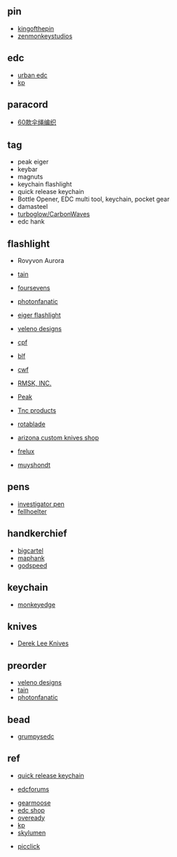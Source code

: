 
## pin

+ [kingofthepin](https://kingofthepin.com/)
+ [zenmonkeystudios](https://www.zenmonkeystudios.com/collections/all)

## edc
+ [urban edc](https://urbanedcsupply.com/collections/all-available)
+ [kp](https://segmentfault.com/a/1190000015140923)


## paracord
+ [60款伞绳编织](http://www.360doc.com/content/16/1229/01/16156855_618553052.shtml)


## tag

+ peak eiger
+ keybar
+ magnuts
+ keychain flashlight
+ quick release keychain
+ Bottle Opener, EDC multi tool, keychain, pocket gear 
+ damasteel
+ [turboglow/CarbonWaves](https://carbonwaves.nl/product-category/turboglow/)
+ edc hank

## flashlight

+ Rovyvon Aurora 
+ [tain](https://www.arizonacustomknives.com/knives-by-maker/tain-flashlights.html)
+ [foursevens](https://gallantry.com/collections/foursevens)
+ [photonfanatic](http://photonfanatic.com/GroovyFS.html)
+ [eiger flashlight](https://gallantry.com/products/peak-led-solutions-eiger-flashlight-stainless-steel)
+ [veleno designs](http://www.velenodesigns.com/)
+ [cpf](http://www.candlepowerforums.com)
+ [blf](http://budgetlightforum.com/)
+ [cwf](https://www.cwfcustomflashlights.com/)

+ [RMSK, INC.](https://em-mgt.com/newsite/tnc-flashlights/)
+ [Peak](http://peakledsolutions.net/)
+ [Tnc products](https://ogazent.com/store/)
+ [rotablade](https://rotablade.myshopify.com/collections/rotablade-vision)
+ [arizona custom knives shop](https://www.arizonacustomknives.com/catalogsearch/result/index/?p=1&q=flashlight)
+ [frelux](https://frelux.com/collections)
+ [muyshondt](https://shop.muyshondt.net/collections)
## pens

+ [investigator pen](https://www.rickhindererknives.com/product-category/rick-hinderer-pens/rick-hinderer-investigator-pens/)
+ [fellhoelter](https://fellhoelter.com/product-category/fellhoelter-pens/)

## handkerchief

+ [bigcartel](https://hanksbyhank.bigcartel.com/category/edc-hanks)
+ [maphank](https://www.imgrum.pw/tag/maphank)
+ [godspeed](http://www.godspeedtactical.com/gjsveh8lj6im0bfu9h6p4j1rhoots0)

## keychain

+ [monkeyedge](https://www.monkeyedge.com/Monkey-Edge-Misc-Gear-s/162.htm)

## knives

+ [Derek Lee Knives](https://derekleeknives.com/)

## preorder

+ [veleno designs](http://www.velenodesigns.com/)
+ [tain](https://www.arizonacustomknives.com/knives-by-maker/tain-flashlights.html)
+ [photonfanatic](http://photonfanatic.com/GroovyFS.html)

## bead

+ [grumpysedc](https://www.grumpysedc.com/products)
## ref
+ [quick release keychain](https://www.bestreviews.guide/detachable-key-rings)
<!-- forums -->
+ [edcforums](https://www.edcforums.com/forums/keychain-tools.81/)
<!-- shop -->
+ [gearmoose](https://gearmoose.com)
+ [edc shop](https://www.optiongray.com/flashlights/)
+ [oveready](https://www.oveready.com)
+ [kp](http://www.kpgears.com/)
+ [skylumen](https://skylumen.com)
<!-- picture -->
+ [picclick](https://picclick.com/Collectibles/Knives-Swords-Blades/?q=titanium)